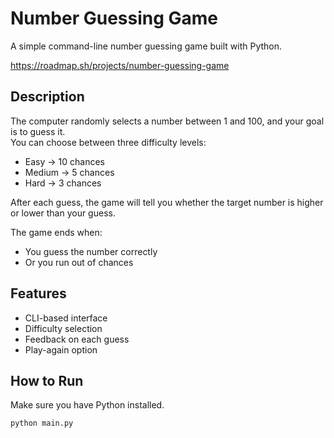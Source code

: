 # Number Guessing Game

A simple command-line number guessing game built with Python.


https://roadmap.sh/projects/number-guessing-game

## Description

The computer randomly selects a number between 1 and 100, and your goal is to guess it.  
You can choose between three difficulty levels:

-  Easy → 10 chances  
-  Medium → 5 chances  
-  Hard → 3 chances

After each guess, the game will tell you whether the target number is higher or lower than your guess.

The game ends when:
- You guess the number correctly 
- Or you run out of chances 

##  Features

- CLI-based interface
- Difficulty selection
- Feedback on each guess
- Play-again option

##  How to Run

Make sure you have Python installed.

```bash
python main.py
